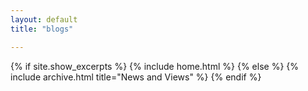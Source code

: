 ```yaml
---
layout: default
title: "blogs"

---
```


{% if site.show_excerpts %}
  {% include home.html %}
{% else %}
  {% include archive.html title="News and Views" %}
{% endif %}
